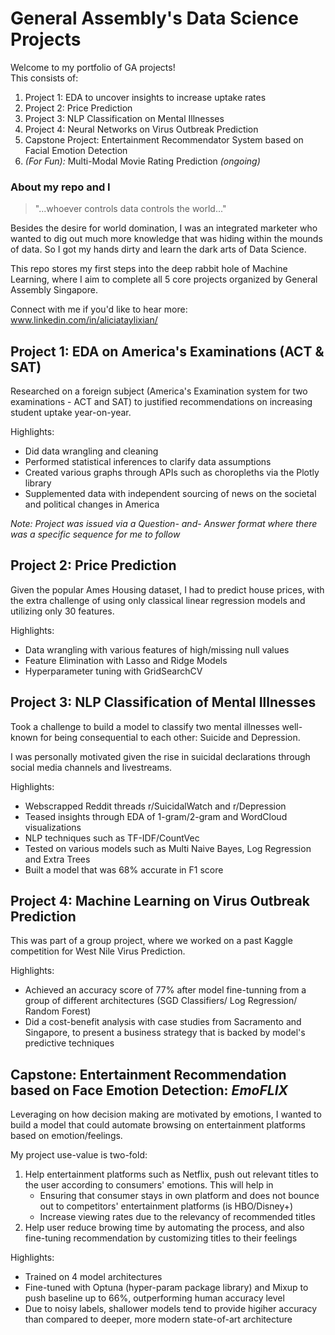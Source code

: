 
# General Assembly's Data Science Projects


Welcome to my portfolio of GA projects! <br>
This consists of:
1. Project 1: EDA to uncover insights to increase uptake rates
2. Project 2: Price Prediction
3. Project 3: NLP Classification on Mental Illnesses 
4. Project 4: Neural Networks on Virus Outbreak Prediction 
5. Capstone Project: Entertainment Recommendator System based on Facial Emotion Detection 
6. _(For Fun):_ Multi-Modal Movie Rating Prediction _(ongoing)_
 

### About my repo and I 

>"...whoever controls data controls the world..."

Besides the desire for world domination, I was an integrated marketer who wanted to dig out much more knowledge that was hiding within the mounds of data. So I got my hands dirty and learn the dark arts of Data Science.

This repo stores my first steps into the deep rabbit hole of Machine Learning, where I aim to complete all 5 core projects organized by General Assembly Singapore.

Connect with me if you'd like to hear more: www.linkedin.com/in/aliciataylixian/

## Project 1:  EDA on America's Examinations (ACT & SAT)

Researched on a foreign subject (America's Examination system for two examinations - ACT and SAT) to justified recommendations on increasing student uptake year-on-year.

Highlights:
* Did data wrangling and cleaning
* Performed statistical inferences to clarify data assumptions 
* Created various graphs through APIs such as choropleths via the Plotly library
* Supplemented data with independent sourcing of news on the societal and political changes in America

_Note: Project was issued via a Question- and- Answer format where there was a specific sequence for me to follow_
 
## Project 2: Price Prediction

Given the popular Ames Housing dataset, I had to predict house prices, with the extra challenge of using only classical linear regression models and utilizing only 30 features.

Highlights:
* Data wrangling with various features of high/missing null values
* Feature Elimination with Lasso and Ridge Models
* Hyperparameter tuning with GridSearchCV


## Project 3: NLP Classification of Mental Illnesses

Took a challenge to build a model to classify two mental illnesses well-known for being consequential to each other: Suicide and Depression.

I was personally motivated given the rise in suicidal declarations through social media channels and livestreams. 

Highlights:
* Webscrapped Reddit threads r/SuicidalWatch and r/Depression
* Teased insights through EDA of 1-gram/2-gram and WordCloud visualizations
* NLP techniques such as TF-IDF/CountVec
* Tested on various models such as Multi Naive Bayes, Log Regression and Extra Trees
* Built a model that was 68% accurate in F1 score

## Project 4: Machine Learning on Virus Outbreak Prediction

This was part of a group project, where we worked on a past Kaggle competition for West Nile Virus Prediction.

Highlights:
* Achieved an accuracy score of 77% after model fine-tunning from a group of different architectures (SGD Classifiers/ Log Regression/ Random Forest)
* Did a cost-benefit analysis with case studies from Sacramento and Singapore, to present a business strategy that is backed by model's predictive techniques

## Capstone: Entertainment Recommendation based on Face Emotion Detection: _EmoFLIX_

Leveraging on how decision making are motivated by emotions, I wanted to build a model that could automate browsing on entertainment platforms based on emotion/feelings. 

My project use-value is two-fold:
1. Help entertainment platforms such as Netflix, push out relevant titles to the user according to consumers' emotions. 
This will help in
    - Ensuring that consumer stays in own platform and does not bounce out to competitors' entertainment platforms (is HBO/Disney+)
    - Increase viewing rates due to the relevancy of recommended titles
2. Help user reduce browing time by automating the process, and also fine-tuning recommendation by customizing titles to their feelings

Highlights:
* Trained on 4 model architectures
* Fine-tuned with Optuna (hyper-param package library) and Mixup to push baseline up to 66%, outperforming human accuracy level
* Due to noisy labels, shallower models tend to provide higiher accuracy than compared to deeper, more modern state-of-art architecture
